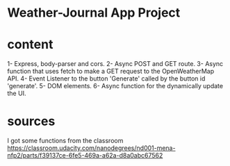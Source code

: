 # Weather-Journal App Project

# content
1- Express, body-parser and cors.
2- Async POST and GET route.
3- Async function that uses fetch to make a GET request to the OpenWeatherMap API.
4- Event Listener to the button 'Generate' called by the button id 'generate'.
5- DOM elements.
6- Async function for the dynamically update the UI.

# sources
I got some functions from the classroom
https://classroom.udacity.com/nanodegrees/nd001-mena-nfp2/parts/f39137ce-6fe5-469a-a62a-d8a0abc67562 



